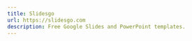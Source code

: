 ```yaml
---
title: Slidesgo
url: https://slidesgo.com
description: Free Google Slides and PowerPoint templates.
---
```


